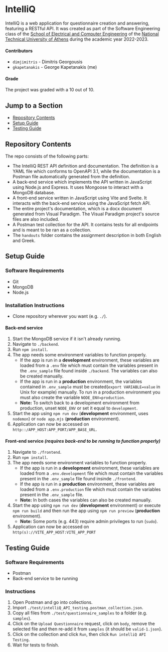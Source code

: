 # IntelliQ
IntelliQ is a web application for questionnaire creation and answering, featuring a RESTful API. It was created as part of the Software Engineering class of the [School of Electrical and Computer Engineering](https://www.ece.ntua.gr/en) of the [National Technical University of Athens](https://ntua.gr/en/) during the academic year 2022-2023.

#### Contributors
* `dimjimitris` - Dimitris Georgousis
* `gkapetanakis` - George Kapetanakis (me)

#### Grade
The project was graded with a 10 out of 10.

## Jump to a Section
* [Repository Contents](#repository-contents)
* [Setup Guide](#setup-guide)
* [Testing Guide](#testing-guide)

## Repository Contents
The repo consists of the following parts:
* The IntelliQ REST API definition and documentation. The definition is a YAML file which conforms to OpenAPI 3.1, while the documentation is a Postman file automatically generated from the definition.
* A back-end service which implements the API written in JavaScript using Node.js and Express. It uses Mongoose to interact with a MongoDB database.
* A front-end service written in JavaScript using Vite and Svelte. It interacts with the back-end service using the JavaScript fetch API.
* The entire project's documentation, which is a docx document generated from Visual Paradigm. The Visual Paradigm project's source files are also included.
* A Postman test collection for the API. It contains tests for all endpoints and is meant to be ran as a collection.
* The `handouts` folder contains the assignment description in both English and Greek.

## Setup Guide

### Software Requirements
* Git
* MongoDB
* Node.js

### Installation Instructions
* Clone repository wherever you want (e.g. `./`).
#### Back-end service
1. Start the MongoDB service if it isn't already running.
2. Navigate to `./backend`.
3. Run `npm install`.
4. The app needs some environment variables to function properly.
   * If the app is run in a __development__ environment, these variables are loaded from a `.env` file which must contain the variables present in the `.env_sample` file found inside `./backend`. The variables can also be created manually.
   * If the app is run in a __production__ environment, the variables contained in `.env_sample` must be created(`export VARIABLE=value` in Unix for example) manually. To run in a production environment you must also create the variable `NODE_ENV=production`.
   * __Note:__ To switch back to a development environment from production, unset `NODE_ENV` or set it equal to `development`.
4. Start the app using `npm run dev` (__development__ environment, uses `nodemon`) or `node app.mjs` (__production__ environment).
3. Application can now be accessed on `http::/APP_HOST:APP_PORT/APP_BASE_URL`.
#### Front-end service _(requires back-end to be running to function properly)_
1. Navigate to `./frontend`.
2. Run `npm install`.
3. The app needs some environment variables to function properly.
   * If the app is run in a __development__ environment, these variables are loaded from a `.env.development` file which must contain the variables present in the `.env_sample` file found insinde `./frontend`.
   * If the app is run in a __production__ environment, these variables are loaded from a `.env.production` file which must contain the variables present in the `.env_sample` file.
   * __Note:__ In both cases the variables can also be created manually.
4. Start the app using `npm run dev` (__development__ environment) or execute `npm run build` and then run the app using `npm run preview` (__production__ environment).
   * __Note:__ Some ports (e.g. 443) require admin privileges to run (`sudo`).
5. Application can now be accessed on `http(s)://VITE_APP_HOST:VITE_APP_PORT`

## Testing Guide

### Software Requirements
* Postman
* Back-end service to be running

### Instructions
1. Open Postman and go into collections.
2. Import `./test/intelliQ_API_testing.postman_collection.json`.
3. Copy all files from `./test/questionnaire_samples` to a folder (e.g. `samples`).
4. Click on the `Upload Questionnaire` request, click on `body`, remove the selected file and then re-add it from `samples` (it should be `valid-1.json`).
5. Click on the collection and click `Run`, then click `Run intelliQ API Testing`.
6. Wait for tests to finish.
